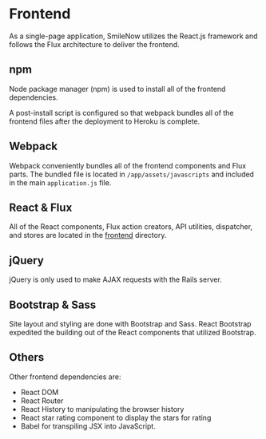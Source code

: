 # Frontend

As a single-page application, SmileNow utilizes the React.js framework and follows the Flux architecture to deliver the frontend.

## npm

Node package manager (npm) is used to install all of the frontend dependencies.

A post-install script is configured so that webpack bundles all of the frontend files after the deployment to Heroku is complete.

## Webpack

Webpack conveniently bundles all of the frontend components and Flux parts. The bundled file is located in `/app/assets/javascripts` and included in the main `application.js` file.

## React & Flux

All of the React components, Flux action creators, API utilities, dispatcher, and stores are located in the [frontend](../frontend) directory.

## jQuery

jQuery is only used to make AJAX requests with the Rails server.

## Bootstrap & Sass

Site layout and styling are done with Bootstrap and Sass. React Bootstrap expedited the building out of the React components that utilized Bootstrap.

## Others

Other frontend dependencies are:

- React DOM
- React Router
- React History to manipulating the browser history
- React star rating component to display the stars for rating
- Babel for transpiling JSX into JavaScript.
